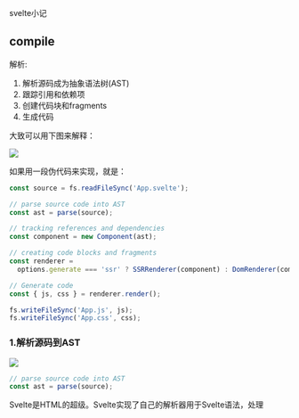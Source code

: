 svelte小记

## compile

解析:

1. 解析源码成为抽象语法树(AST)
2. 跟踪引用和依赖项
3. 创建代码块和fragments
4. 生成代码

大致可以用下图来解释：

![](https://lihautan.com/static/8ab733c6a095f91034a7e221221fcdb4/ae92f/overview.png)

如果用一段伪代码来实现，就是：

```js
const source = fs.readFileSync('App.svelte');

// parse source code into AST
const ast = parse(source);

// tracking references and dependencies
const component = new Component(ast);

// creating code blocks and fragments
const renderer =
  options.generate === 'ssr' ? SSRRenderer(component) : DomRenderer(component);

// Generate code
const { js, css } = renderer.render();

fs.writeFileSync('App.js', js);
fs.writeFileSync('App.css', css);
```

### 1.解析源码到AST

![](https://lihautan.com/static/6f446bed0985ebf8426f93d997165343/ae92f/step-1.png)

```js
// parse source code into AST
const ast = parse(source);
```

Svelte是HTML的超级。Svelte实现了自己的解析器用于Svelte语法，处理<script>和<style>。

怎么处理的呢？当这个解析器碰到<script>标签的时候，使用[acorn](https://www.npmjs.com/package/acorn)去解析标签内的内容。当解析器碰到<style>标签时，使用[css-tree](https://www.npmjs.com/package/css-tree)去解析CSS内容。

并且，Svelte解析器区别对待了script的实例，<script>和module script，<script context="module">。

Svelte的AST就像下面这样：

```js
{
  html: { type: 'Fragment', children: [...] },
  css: { ... },
  instance: { context: 'default', content: {...} },
  module: { context: 'context', content: {...} },
}
```

可以在[ASTExplorer](https://astexplorer.net/#/gist/828907dd1600c208a4e315962c635b4a/e1c895d49e8899a3be849a137fc557ba66eb2423)试试Svelte的解析器。可以在**HTML > Svelte**下找到。

##### 源码的何处是解析器

解析从[这里](https://github.com/sveltejs/svelte/blob/aa3dcc06d6b0fcb079ccd993fa6e3455242a2a96/src/compiler/compile/index.ts#L79)开始。解析器在[src/compiler/parse/index.ts](https://github.com/sveltejs/svelte/blob/aa3dcc06d6b0fcb079ccd993fa6e3455242a2a96/src/compiler/parse/index.ts)实现。

##### 哪里可以学习Javascript中的解析

[“JSON Parser with JavaScript”](https://lihautan.com/json-parser-with-javascript)这个文章里有介绍，并指导一步步的写了一个JSON解析器。

如果第一次看解析器，还是狠推荐去学习一下上文。

### 2.跟踪引用和依赖

![](https://lihautan.com/static/b72ac678bfbb893f0087ea4bafa5f264/ae92f/step-2.png)

```js
// tracking references and dependencies
const component = new Component(ast);
```

在这一步，Svelte会traverse这个AST去跟踪所有声明和引用的变量及依赖项。

##### a. Svelte创建一个Component实例

`Component`这个类，存储Svelte组件的信息，包含信息如下：

- HTML片段，[`fragment`](https://github.com/sveltejs/svelte/blob/aa3dcc06d6b0fcb079ccd993fa6e3455242a2a96/src/compiler/compile/Component.ts#L52)
- 实例的脚本和模块脚本的AST及其词法作用域，[`instance_scope`](https://github.com/sveltejs/svelte/blob/aa3dcc06d6b0fcb079ccd993fa6e3455242a2a96/src/compiler/compile/Component.ts#L54)和[`module_scope`](https://github.com/sveltejs/svelte/blob/aa3dcc06d6b0fcb079ccd993fa6e3455242a2a96/src/compiler/compile/Component.ts#L53)
- 实例的变量，[`vars`](https://github.com/sveltejs/svelte/blob/aa3dcc06d6b0fcb079ccd993fa6e3455242a2a96/src/compiler/compile/Component.ts#L62)
- reactive的变量，[`reactive_declarations`](https://github.com/sveltejs/svelte/blob/aa3dcc06d6b0fcb079ccd993fa6e3455242a2a96/src/compiler/compile/Component.ts#L71)
- [`slots`](https://github.com/sveltejs/svelte/blob/aa3dcc06d6b0fcb079ccd993fa6e3455242a2a96/src/compiler/compile/Component.ts#L94)
- [使用的变量名](https://github.com/sveltejs/svelte/blob/aa3dcc06d6b0fcb079ccd993fa6e3455242a2a96/src/compiler/compile/Component.ts#L351)用以防止当创建临时变量时命名冲突。
- [warnings](https://github.com/sveltejs/svelte/blob/aa3dcc06d6b0fcb079ccd993fa6e3455242a2a96/src/compiler/compile/Component.ts#L43)和[errors](https://github.com/sveltejs/svelte/blob/aa3dcc06d6b0fcb079ccd993fa6e3455242a2a96/src/compiler/compile/Component.ts#L396)
- [compile options](https://github.com/sveltejs/svelte/blob/aa3dcc06d6b0fcb079ccd993fa6e3455242a2a96/src/compiler/compile/Component.ts#L51)和[ignored warnings](https://github.com/sveltejs/svelte/blob/aa3dcc06d6b0fcb079ccd993fa6e3455242a2a96/src/compiler/compile/Component.ts#L44)

##### b. Traverse 实例脚本和模块脚本的 AST

`Component`会遍历(traverse)AST的实例脚本和模块脚本去 **找出所有的声明，引用和更新的变量** 。

Svelte会在遍历模版之前标识出所有可用的变量。当在遍历模版的过程中遇到变量时，Svelte会标记这个变量被模板引用了(`referenced`)。

##### c. Traverse template(遍历模板)

Svelte会遍历模板的AST，并且会从这个模板AST创建一个[Fragment](https://github.com/sveltejs/svelte/blob/aa3dcc06d6b0fcb079ccd993fa6e3455242a2a96/src/compiler/compile/nodes/Fragment.ts)树。

每个fragment节点会包含一些信息：

**- expression and dependencies（表达式和依赖关系）**

逻辑块(`{#if}`)，mustache标签(`{ data }`)，包含表达式和表达式的依赖项。

**- scope**

`{#each}`和`{#await}`逻辑块及`let:`绑定，为子模板创建了新的变量。

Svelte为AST中的每种类型的节点创建不同的片段节点，因为不同类型的片段节点处理事情的方式不同

- [Element node](https://github.com/sveltejs/svelte/blob/aa3dcc06d6b0fcb079ccd993fa6e3455242a2a96/src/compiler/compile/nodes/Element.ts)验证[attribute](https://github.com/sveltejs/svelte/blob/aa3dcc06d6b0fcb079ccd993fa6e3455242a2a96/src/compiler/compile/nodes/Element.ts#L280)，[bindings](https://github.com/sveltejs/svelte/blob/aa3dcc06d6b0fcb079ccd993fa6e3455242a2a96/src/compiler/compile/nodes/Element.ts#L461)，[content](https://github.com/sveltejs/svelte/blob/aa3dcc06d6b0fcb079ccd993fa6e3455242a2a96/src/compiler/compile/nodes/Element.ts#L647)，[event handlers](https://github.com/sveltejs/svelte/blob/aa3dcc06d6b0fcb079ccd993fa6e3455242a2a96/src/compiler/compile/nodes/Element.ts#L658)
- [Slot node](https://github.com/sveltejs/svelte/blob/aa3dcc06d6b0fcb079ccd993fa6e3455242a2a96/src/compiler/compile/nodes/Slot.ts)注册了一个slot名称到`Component`
- [EachBlock node](https://github.com/sveltejs/svelte/blob/aa3dcc06d6b0fcb079ccd993fa6e3455242a2a96/src/compiler/compile/nodes/EachBlock.ts)创建了一个新的作用域和跟踪迭代列表里的`key`，`index`和名称，
- 还有其他的一些

##### d. Traverse 实例脚本 AST

遍历模板后，Svelte就知道组件中是否更新或引用了某个变量。

有了这些信息，Svelte尝试为优化输出做一些准备，譬如：

- 确定哪些变量或函数可以安全的从`instance`函数提升。
- 确定反应性的声明不需要反应。

##### e. 更新CSS选择器去组件内样式声明

Svelte更新CSS选择器，在必要时向选择器添加`.Svelte -xxx` class。

在这一步的最后，Svelte有足够的信息来生成编译后的代码，下一个步骤再看。

##### 哪里可以找到这个源码

可以从[这里](https://github.com/sveltejs/svelte/blob/aa3dcc06d6b0fcb079ccd993fa6e3455242a2a96/src/compiler/compile/index.ts#L83-L90)开始拜读。其中`Component`实现在[src/compiler/compile/Component.ts](https://github.com/sveltejs/svelte/blob/aa3dcc06d6b0fcb079ccd993fa6e3455242a2a96/src/compiler/compile/Component.ts)。

##### 在哪里可以学习有关JavaScript遍历(traversing)的信息

[“Manipulating AST with JavaScript”](https://lihautan.com/manipulating-ast-with-javascript#traversing-an-ast)这个文章里有相关的知识点。

### 3.创建代码块和片段

![Step 3](https://lihautan.com/static/f3876e59140a31ded960358a9c5dfab8/799d3/step-3.png)

```js
// creating code blocks and fragments
const renderer =
  options.generate === 'ssr' ? SSRRenderer(component) : DomRenderer(component);
```

在这一步，Svelte创建了一个`Renderer`实例，该实例跟踪生成编译输出所需的必要信息。取决于输出DOM还是SSR代码([参见编译选项中的generate](https://svelte.dev/docs#svelte_compile))， Svelte分别实例化不同的`Renderer`。

##### DOM Renderer

DOM Renderer保持跟踪[一个块](https://github.com/sveltejs/svelte/blob/aa3dcc06d6b0fcb079ccd993fa6e3455242a2a96/src/compiler/compile/render_dom/Renderer.ts#L31)和一个[上下文](https://github.com/sveltejs/svelte/blob/aa3dcc06d6b0fcb079ccd993fa6e3455242a2a96/src/compiler/compile/render_dom/Renderer.ts#L28)。

一个[Block](https://github.com/sveltejs/svelte/blob/aa3dcc06d6b0fcb079ccd993fa6e3455242a2a96/src/compiler/compile/render_dom/Block.ts)包含代码片段去生成[`create_fragment`](https://lihautan.com/compile-svelte-in-your-head-part-1/#create_fragment)函数。

上下文跟踪一个[实例变量](https://lihautan.com/compile-svelte-in-your-head-part-2/#ctx)列表，并呈现在编译输出的`$$.ctx`中。

在renderer中，Svelte从片段树创建了一个[渲染树](https://github.com/sveltejs/svelte/blob/aa3dcc06d6b0fcb079ccd993fa6e3455242a2a96/src/compiler/compile/render_dom/wrappers/Fragment.ts)。

渲染树中的每个节点都实现了render函数，该函数生成用于创建和更新该节点的DOM的代码。

##### SSR Renderer

SSR渲染器提供了一些帮助来在编译后的输出中生成[模板文本](https://developer.mozilla.org/en-US/docs/Web/JavaScript/Reference/Template_literals)，比如[`add_string(str)`](https://github.com/sveltejs/svelte/blob/aa3dcc06d6b0fcb079ccd993fa6e3455242a2a96/src/compiler/compile/render_ssr/Renderer.ts#L63)和[`add_expression(node)`](https://github.com/sveltejs/svelte/blob/aa3dcc06d6b0fcb079ccd993fa6e3455242a2a96/src/compiler/compile/render_ssr/Renderer.ts#L67)。

##### `Renderer`在源码的哪里可以找到

DOM Renderer实现在[src/compiler/compile/render_dom/Renderer.ts](https://github.com/sveltejs/svelte/blob/aa3dcc06d6b0fcb079ccd993fa6e3455242a2a96/src/compiler/compile/render_dom/Renderer.ts)，SSR Renderer实现在[src/compiler/compile/render_ssr/Renderer.ts](https://github.com/sveltejs/svelte/blob/aa3dcc06d6b0fcb079ccd993fa6e3455242a2a96/src/compiler/compile/render_ssr/Renderer.ts)。

### 4. 生成代码

![Step 4](https://lihautan.com/static/adc36d2564cf00a8bb1e20058c100e29/799d3/step-4.png)

```js
// Generate code
const { js, css } = renderer.render();
```

不同的渲染器以不同的方式渲染。

**DOM Renderer** 遍历渲染树并在此过程中调用每个节点的`render`函数。`Block`实例被传递到`render`函数中，因此每个节点都将代码插入到适当的`create_fragment`函数中。

另一方面，**SSR Renderer** 依赖于不同的[**节点处理程序**](https://github.com/sveltejs/svelte/blob/aa3dcc06d6b0fcb079ccd993fa6e3455242a2a96/src/compiler/compile/render_ssr/Renderer.ts#L23-L40)将字符串或表达式插入最终模板文字中。

render函数返回`js`和`css`，分别通过rollup的[rollup-plugin-svelte](https://github.com/sveltejs/rollup-plugin-svelte)和webpack的[svelte-loader](https://github.com/sveltejs/svelte-loader)用于bundler使用。

## runtime

为了在编译输出中删除重复的代码，Svelte提供了util函数，可以在[src/runtime/internal](https://github.com/sveltejs/svelte/tree/aa3dcc06d6b0fcb079ccd993fa6e3455242a2a96/src/runtime/internal)中找到它，例如：

- dom相关的， `append`, `insert`, `detach`
- 调度相关的， `schedule_update`, `flush`
- 声明周期相关，onMount`, `beforeUpdate
- 动画相关的，`create_animation`

参考：[svelte-compiler-handbook](https://lihautan.com/the-svelte-compiler-handbook/)



